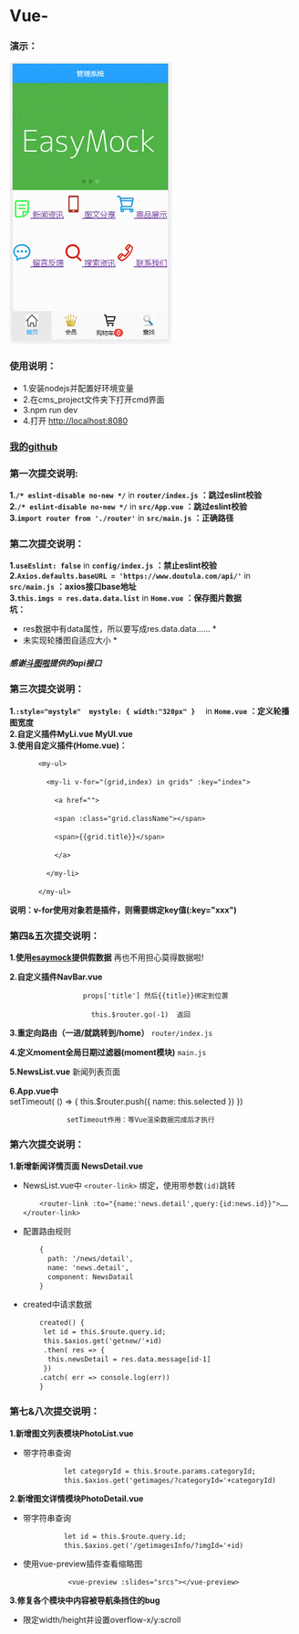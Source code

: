 # Vue-  

 ### 演示：  
 ![image](https://github.com/BULLXM123/Vue-/blob/master/GIF.gif)  
 
 ### 使用说明：
  * 1.安装nodejs并配置好环境变量
  * 2.在cms_project文件夹下打开cmd界面
  * 3.npm run dev
  * 4.打开 [http://localhost:8080](http://localhost:8080)
  ### [我的github](https://github.com/BULLXM123)  
    
    
### 第一次提交说明:  
__1.```/* eslint-disable no-new */```__   in __`router/index.js`__
  **：跳过eslint校验**  
__2.```/* eslint-disable no-new */```__ in __`src/App.vue`__
  **：跳过eslint校验**  
__3.```import router from './router'```__ in __`src/main.js`__
  **：正确路径**

### 第二次提交说明：
__1.```useEslint: false```__ in __`config/index.js`__
  **：禁止eslint校验**  
  __2.```Axios.defaults.baseURL = 'https://www.doutula.com/api/'```__ in __`src/main.js`__  **：axios接口base地址**    
  __3.```this.imgs = res.data.data.list```__ in __`Home.vue`__ **：保存图片数据**    
  **坑：**
  * res数据中有data属性，所以要写成res.data.data…… * 
  * 未实现轮播图自适应大小 *   
  
##### __感谢[斗图啦](https://www.doutula.com/)提供的api接口__
    
  ### 第三次提交说明：  
  __1.```:style="mystyle"  mystyle: {
        width:"320px"
      }  ```__ in __`Home.vue`__ **：定义轮播图宽度**  
      __2.自定义插件MyLi.vue MyUl.vue__  
      __3.使用自定义插件(Home.vue)：__
      
           <my-ul>   
           
             <my-li v-for="(grid,index) in grids" :key="index">  
             
               <a href="">  
               
               <span :class="grid.className"></span>  
               
               <span>{{grid.title}}</span>  
               
               </a>  
               
             </my-li>  
             
           </my-ul>   
 __说明：v-for使用对象若是插件，则需要绑定key值(:key="xxx")__  

  ### 第四&五次提交说明：  
  __1.使用[esaymock](https://www.easy-mock.com)提供假数据__ 再也不用担心莫得数据啦!  

  __2.自定义插件NavBar.vue__  
  
                      props['title'] 然后{{title}}绑定到位置

                        this.$router.go(-1)  返回




  __3.重定向路由（一进/就跳转到/home）__  `router/index.js`  

  __4.定义moment全局日期过滤器(moment模块)__ `main.js`  

  __5.NewsList.vue__ 新闻列表页面  

  __6.App.vue中__  
                      setTimeout( () => {
                        this.$router.push({
                         name: this.selected
                           })
                             })  
                  
                    
                  setTimeout作用：等Vue渲染数据完成后才执行  
                  
  
  
  ### 第六次提交说明：  
  __1.新增新闻详情页面 NewsDetail.vue__  
  * NewsList.vue中 `<router-link>` 绑定，使用带参数`(id)`跳转  
  
            <router-link :to="{name:'news.detail',query:{id:news.id}}">……</router-link>  
            
            
  * 配置路由规则  
  
            {
              path: '/news/detail',
              name: 'news.detail',
              component: NewsDatail
            }  
              
              
   * created中请求数据
     
             created() {
              let id = this.$route.query.id;
              this.$axios.get('getnew/'+id)
              .then( res => {
               this.newsDetail = res.data.message[id-1]
              })
             .catch( err => console.log(err))
             }
                   
                   
 ### 第七&八次提交说明：  
 __1.新增图文列表模块PhotoList.vue__   
 * 带字符串查询    
 
                 let categoryId = this.$route.params.categoryId;
                 this.$axios.get('getimages/?categoryId='+categoryId)  
                 
 __2.新增图文详情模块PhotoDetail.vue__  
 * 带字符串查询  
 
                 let id = this.$route.query.id;
                 this.$axios.get('/getimagesInfo/?imgId='+id) 
                 
* 使用vue-preview插件查看缩略图  

                 <vue-preview :slides="srcs"></vue-preview>
 
    
__3.修复各个模块中内容被导航条挡住的bug__  
* 限定width/height并设置overflow-x/y:scroll


  
